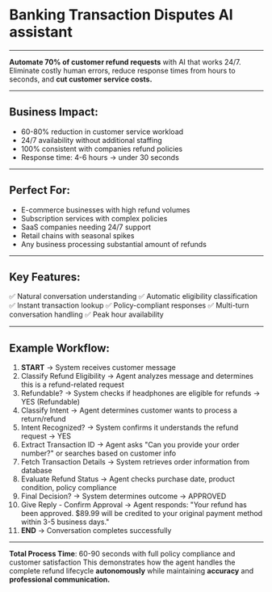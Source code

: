 # Banking Transaction Disputes AI assistant 
---

**Automate 70% of customer refund requests** with AI that works 24/7. Eliminate costly human errors, reduce response times from hours to seconds, and **cut customer service costs.**

---

## Business Impact:

* 60-80% reduction in customer service workload
* 24/7 availability without additional staffing
* 100% consistent with companies refund policies
* Response time: 4-6 hours → under 30 seconds

---

## Perfect For:

* E-commerce businesses with high refund volumes
* Subscription services with complex policies
* SaaS companies needing 24/7 support
* Retail chains with seasonal spikes
* Any business processing substantial amount of refunds

---

## Key Features: 

✅ Natural conversation understanding
✅ Automatic eligibility classification
✅ Instant transaction lookup
✅ Policy-compliant responses
✅ Multi-turn conversation handling
✅ Peak hour availability

---

## Example Workflow: 

1. **START** → System receives customer message
1. Classify Refund Eligibility → Agent analyzes message and determines this is a refund-related request
1. Refundable? → System checks if headphones are eligible for refunds → YES (Refundable)
1. Classify Intent → Agent determines customer wants to process a return/refund
1. Intent Recognized? → System confirms it understands the refund request → YES
1. Extract Transaction ID → Agent asks "Can you provide your order number?" or searches based on customer info
1. Fetch Transaction Details → System retrieves order information from database
1. Evaluate Refund Status → Agent checks purchase date, product condition, policy compliance
1. Final Decision? → System determines outcome → APPROVED
1. Give Reply - Confirm Approval → Agent responds: "Your refund has been approved. $89.99 will be credited to your original payment method within 3-5 business days."
1. **END** → Conversation completes successfully

---

**Total Process Time**: 60-90 seconds with full policy compliance and customer satisfaction
This demonstrates how the agent handles the complete refund lifecycle **autonomously** while maintaining **accuracy** and **professional communication.**
